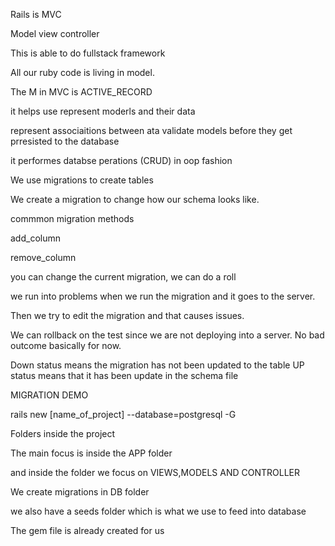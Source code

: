 Rails is MVC

Model view controller

This is able to do fullstack framework


All our ruby code is living in model.


The M in MVC is ACTIVE_RECORD

it helps use represent moderls and their data

represent associaitions between ata
validate models before they get prresisted to the database

it performes databse perations (CRUD) in oop fashion

We use migrations to create tables

We create a migration to change how our schema looks like.


commmon migration methods

add_column

remove_column

you can change the current migration, we can do a roll

we run into problems when we run the migration and it goes to the server.

Then we try to edit the migration and that causes issues.


We can rollback on the test since we are not deploying into a server. No bad outcome basically for now.


Down status means the migration has not been updated to the table
UP status means that it has been update in the schema file


MIGRATION DEMO

rails new [name_of_project] --database=postgresql -G

Folders inside the project

The main focus is inside the APP folder

and inside the folder we focus on
VIEWS,MODELS AND CONTROLLER

We create migrations in DB folder

we also have a seeds folder
which is what we use to feed into database

The gem file is already created for us

